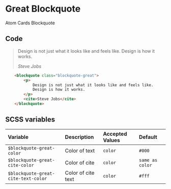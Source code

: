 # Great Blockquote
<Badge type="tip">Atom</Badge> <Badge type="info">Cards</Badge> <Badge type="info">Blockquote</Badge>

## Code

<div class="dev-section">
    <blockquote class="blockquote-great">
        <p>
            Design is not just what it looks like and feels like.
            Design is how it works.
        </p>
        <cite>Steve Jobs</cite>
    </blockquote>
</div>

```html
    <blockquote class="blockquote-great">
        <p>
            Design is not just what it looks like and feels like.
            Design is how it works.
        </p>
        <cite>Steve Jobs</cite>
    </blockquote>
```

## SCSS variables

| Variable                            | Description        | Accepted Values | Default         |
|:------------------------------------|:-------------------|:----------------|:----------------|
| `$blockquote-great-color`           | Color of text      | `color`         | `#000`          |
| `$blockquote-great-cite-color`      | Color of cite      | `color`         | `same as color` |
| `$blockquote-great-cite-text-color` | Color of cite text | `color`         | `#fff`          |

<style lang="scss">
@import "../../theme.scss";

$blockquote-great-color: $primary-color;
$blockquote-great-cite-color: $secondary-color;
$blockquote-great-cite-text-color: guebbit-contrast($blockquote-great-cite-color);

@import "components/atoms/cards/BlockquoteGreat.scss";
</style>

